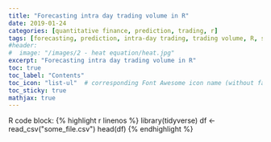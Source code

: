 ```yaml
---
title: "Forecasting intra day trading volume in R"
date: 2019-01-24
categories: [quantitative finance, prediction, trading, r]
tags: [forecasting, prediction, intra-day trading, trading volume, R, statistics]
#header:
#  image: "/images/2 - heat equation/heat.jpg"
excerpt: "Forecasting intra day trading volume in R"
toc: true
toc_label: "Contents"
toc_icon: "list-ul"  # corresponding Font Awesome icon name (without fa prefix
toc_sticky: true
mathjax: true
---
```


<!-- # H1 Heading

## H2 Heading

### H3 Heading

Here's some basic text

And here's some *italic*

Here's some **bold** text

What about a [link](https://github.com/kboct)

Here's a bulleted list:
* First
+ Second
- Third


Here's a numbered list:
1. First
2. Second
3. Third -->

R code block:
{% highlight r linenos %}
library(tidyverse)
df <- read_csv("some_file.csv")
head(df)
{% endhighlight %}

<!-- Here's some inline code `x+y`

Here's an image:
<img src="{{ site.url }}{{ site.baseurl }}/images/1- numerical analysis for ODEs/image1.jpg" alt="scilab numerical analysis plot" class="full">


Here's another image using Kramdown:
![alt]({{ site.url }}{{ site.baseurl }}/images/1- numerical analysis for ODEs/image1.jpg)
{: .full}

Here's some math :

$$z=x+y$$

You can also put it inline $$z=x+y$$ -->
